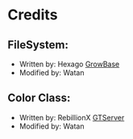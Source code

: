 # Credits

## FileSystem:
- Written by: Hexago [GrowBase](https://github.com/Debugtopia/GrowBase/tree/main/src/SDK/Proton/FileSystem)
- Modified by: Watan

## Color Class:
- Written by: RebillionX [GTServer](https://github.com/RebillionXX/GTServer/blob/main/src/utils/color.h)
- Modified by: Watan